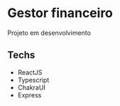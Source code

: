 # Gestor financeiro
Projeto em desenvolvimento

## Techs
* ReactJS
* Typescript
* ChakraUI
* Express
